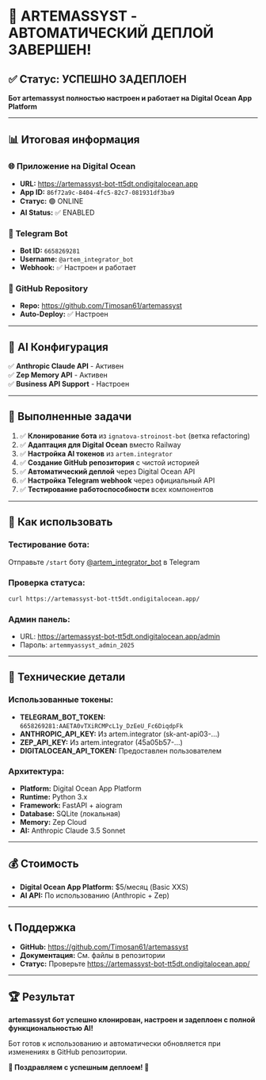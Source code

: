 # 🎉 ARTEMASSYST - АВТОМАТИЧЕСКИЙ ДЕПЛОЙ ЗАВЕРШЕН!

## ✅ Статус: УСПЕШНО ЗАДЕПЛОЕН

**Бот artemassyst полностью настроен и работает на Digital Ocean App Platform**

---

## 📊 Итоговая информация

### 🌐 **Приложение на Digital Ocean**
- **URL:** https://artemassyst-bot-tt5dt.ondigitalocean.app
- **App ID:** `86f72a9c-8404-4fc5-82c7-081931df3ba9`
- **Статус:** 🟢 ONLINE
- **AI Status:** ✅ ENABLED

### 🤖 **Telegram Bot**
- **Bot ID:** `6658269281`
- **Username:** `@artem_integrator_bot`
- **Webhook:** ✅ Настроен и работает

### 🔗 **GitHub Repository**
- **Repo:** https://github.com/Timosan61/artemassyst
- **Auto-Deploy:** ✅ Настроен

---

## 🧠 AI Конфигурация

✅ **Anthropic Claude API** - Активен  
✅ **Zep Memory API** - Активен  
✅ **Business API Support** - Настроен  

---

## 🚀 Выполненные задачи

1. ✅ **Клонирование бота** из `ignatova-stroinost-bot` (ветка refactoring)
2. ✅ **Адаптация для Digital Ocean** вместо Railway
3. ✅ **Настройка AI токенов** из `artem.integrator`
4. ✅ **Создание GitHub репозитория** с чистой историей
5. ✅ **Автоматический деплой** через Digital Ocean API
6. ✅ **Настройка Telegram webhook** через официальный API
7. ✅ **Тестирование работоспособности** всех компонентов

---

## 🎯 Как использовать

### **Тестирование бота:**
Отправьте `/start` боту [@artem_integrator_bot](https://t.me/artem_integrator_bot) в Telegram

### **Проверка статуса:**
```bash
curl https://artemassyst-bot-tt5dt.ondigitalocean.app/
```

### **Админ панель:**
- URL: https://artemassyst-bot-tt5dt.ondigitalocean.app/admin
- Пароль: `artemmyassyst_admin_2025`

---

## 🔧 Технические детали

### **Использованные токены:**
- **TELEGRAM_BOT_TOKEN:** `6658269281:AAETA0vTXiRCMPcL1y_DzEeU_Fc6DiqdpFk`
- **ANTHROPIC_API_KEY:** Из artem.integrator (sk-ant-api03-...)
- **ZEP_API_KEY:** Из artem.integrator (45a05b57-...)
- **DIGITALOCEAN_API_TOKEN:** Предоставлен пользователем

### **Архитектура:**
- **Platform:** Digital Ocean App Platform
- **Runtime:** Python 3.x
- **Framework:** FastAPI + aiogram
- **Database:** SQLite (локальная)
- **Memory:** Zep Cloud
- **AI:** Anthropic Claude 3.5 Sonnet

---

## 💰 Стоимость

- **Digital Ocean App Platform:** $5/месяц (Basic XXS)
- **AI API:** По использованию (Anthropic + Zep)

---

## 📞 Поддержка

- **GitHub:** https://github.com/Timosan61/artemassyst
- **Документация:** См. файлы в репозитории
- **Статус:** Проверьте https://artemassyst-bot-tt5dt.ondigitalocean.app/

---

## 🏆 Результат

**artemassyst бот успешно клонирован, настроен и задеплоен с полной функциональностью AI!**

Бот готов к использованию и автоматически обновляется при изменениях в GitHub репозитории.

**🎊 Поздравляем с успешным деплоем! 🎊**